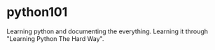 # python101
Learning python and documenting the everything. Learning it through "Learning Python The Hard Way".
